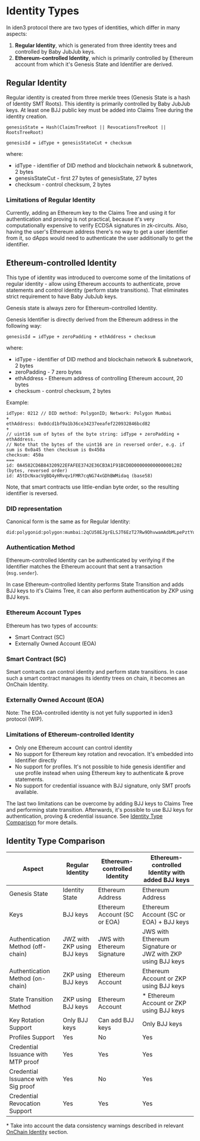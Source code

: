# Identity Types

In iden3 protocol there are two types of identities, which differ in many aspects:

1. **Regular Identity**, which is generated from three identity trees and controlled by Baby JubJub keys.
2. **Ethereum-controlled Identity**, which is primarily controlled by Ethereum account from which it's Genesis State and
   Identifier are derived.

## Regular Identity

Regular identity is created from three merkle trees (Genesis State is a hash of Identity SMT Roots). This identity is
primarily controlled by Baby JubJub keys. At least one BJJ public key must be added into Claims Tree during the identity
creation.

```
genesisState = Hash(ClaimsTreeRoot || RevocationsTreeRoot || RootsTreeRoot)

genesisId = idType + genesisStateCut + checksum
```

where:

* idType - identifier of DID method and blockchain network & subnetwork, 2 bytes
* genesisStateCut - first 27 bytes of genesisState, 27 bytes
* checksum - control checksum, 2 bytes

### Limitations of Regular Identity

Currently, adding an Ethereum key to the Claims Tree and using it for authentication and proving is not practical, because
it's very computationally expensive to verify ECDSA signatures in zk-circuits. Also, having the user's Ethereum address
there's no way to get a user identifier from it, so dApps would need to authenticate the user additionally to get the
identifier.

## Ethereum-controlled Identity

This type of identity was introduced to overcome some of the limitations of regular identity - allow using Ethereum
accounts to authenticate, prove statements and control identity (perform state transitions). That eliminates strict
requirement to have Baby JubJub keys.

Genesis state is always zero for Ethereum-controlled Identity.

Genesis Identifier is directly derived from the Ethereum address in the following way:

```
genesisId = idType + zeroPadding + ethAddress + checksum
```

where:

* idType - identifier of DID method and blockchain network & subnetwork, 2 bytes
* zeroPadding - 7 zero bytes
* ethAddress - Ethereum address of controlling Ethereum account, 20 bytes
* checksum - control checksum, 2 bytes

Example:

```
idType: 0212 // DID method: PolygonID; Network: Polygon Mumbai
+
ethAddress: 0x0dcd1bf9a1b36ce34237eeafef220932846bcd82
+
// uint16 sum of bytes of the byte string: idType + zeroPadding + ethAddress.
// Note that the bytes of the uint16 are in reversed order, e.g. if sum is 0x0a45 then checksum is 0x450a
checksum: 450a
===
id: 0A4582CD6B84320922EFAFEE3742E36CB3A1F91BCD0D000000000000001202 (bytes, reversed order)
id: A5tDcNxacVgBQ4yHRvqv1FMR7cqNG74xGDhBWMidaq (base58)
```

Note, that smart contracts use little-endian byte order, so the resulting identifier is reversed.


### DID representation

Canonical form is the same as for Regular Identity:

```
did:polygonid:polygon:mumbai:2qCU58EJgrELSJT6EzT27Rw9DhvwamAdbMLpePztYq
```

### Authentication Method

Ethereum-controlled Identity can be authenticated by verifying if the Identifier matches the Ethereum account that sent a
transaction (`msg.sender`).

In case Ethereum-controlled Identity performs State Transition and adds BJJ keys to it's Claims Tree, it can also
perform authentication by ZKP using BJJ keys.

### Ethereum Account Types

Ethereum has two types of accounts:

* Smart Contract (SC)
* Externally Owned Account (EOA)

### Smart Contract (SC)

Smart contracts can control identity and perform state transitions. In case such a smart contract manages its identity
trees on chain, it becomes an OnChain Identity.

### Externally Owned Account (EOA)

Note: The EOA-controlled identity is not yet fully supported in iden3 protocol (WIP).

### Limitations of Ethereum-controlled Identity

* Only one Ethereum account can control identity
* No support for Ethereum key rotation and revocation. It's embedded into Identifier directly
* No support for profiles. It's not possible to hide genesis identifier and use profile instead when using Ethereum key
  to authenticate & prove statements.
* No support for credential issuance with BJJ signature, only SMT proofs available.

The last two limitations can be overcome by adding BJJ keys to Claims Tree and performing state transition. Afterwards, it's possible to use BJJ keys for authentication, proving & credential issuance. See [Identity Type Comparison](#identity-type-comparison) for more details.

## Identity Type Comparison

| Aspect                             | Regular Identity            | Ethereum-controlled Identity | Ethereum-controlled Identity with added BJJ keys           |
|------------------------------------|-----------------------------|------------------------------|------------------------------------------------------------|
| Genesis State                      | Identity State              | Ethereum Address             | Ethereum Address                                           |
| Keys                               | BJJ keys                    | Ethereum Account (SC or EOA) | Ethereum Account (SC or EOA) + BJJ keys                    |
| Authentication Method (off-chain)  | JWZ with ZKP using BJJ keys | JWS with Ethereum Signature  | JWS with Ethereum Signature or JWZ with ZKP using BJJ keys |
| Authentication Method (on-chain)   | ZKP using BJJ keys          | Ethereum Account             | Ethereum Account or ZKP using BJJ keys                     |
| State Transition Method            | ZKP using BJJ keys          | Ethereum Account             | \* Ethereum Account or ZKP using BJJ keys                  |
| Key Rotation Support               | Only BJJ keys               | Can add BJJ keys             | Only BJJ keys                                              |
| Profiles Support                   | Yes                         | No                           | Yes                                                        |
| Credential Issuance with MTP proof | Yes                         | Yes                          | Yes                                                        |
| Credential Issuance with Sig proof | Yes                         | No                           | Yes                                                        |
| Credential Revocation Support      | Yes                         | Yes                          | Yes                                                        |

\* Take into account the data consistency warnings described in relevant [OnChain Identity](onchain-identity.md#state-data-consistency-warning) section. 
